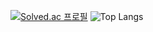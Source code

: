 [![Solved.ac
프로필](http://mazassumnida.wtf/api/generate_badge?boj=ehdgns915)](https://solved.ac/ehdgns915)
![Top Langs](https://github-readme-stats.vercel.app/api/top-langs/?username=DHniyeo)

